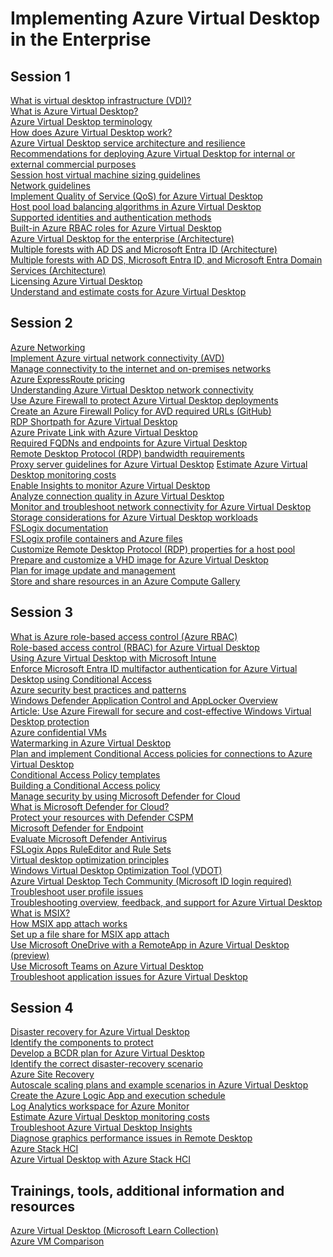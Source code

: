 # Implementing Azure Virtual Desktop in the Enterprise

## Session 1

[What is virtual desktop infrastructure (VDI)?](https://azure.microsoft.com/en-us/resources/cloud-computing-dictionary/what-is-virtual-desktop-infrastructure-vdi?WT.mc_id=AZ-MVP-5002880)\
[What is Azure Virtual Desktop?](https://learn.microsoft.com/azure/virtual-desktop/overview?WT.mc_id=AZ-MVP-5002880)\
[Azure Virtual Desktop terminology](https://learn.microsoft.com/en-us/azure/virtual-desktop/terminology)\
[How does Azure Virtual Desktop work?](https://learn.microsoft.com/training/modules/m365-wvd-intro/3-how-windows-virtual-desktop-works/?WT.mc_id=AZ-MVP-5002880)\
[Azure Virtual Desktop service architecture and resilience](https://learn.microsoft.com/azure/virtual-desktop/service-architecture-resilience?WT.mc_id=AZ-MVP-5002880)\
[Recommendations for deploying Azure Virtual Desktop for internal or external commercial purposes](https://learn.microsoft.com/azure/virtual-desktop/organization-internal-external-commercial-purposes-recommendations?WT.mc_id=AZ-MVP-5002880)\
[Session host virtual machine sizing guidelines](https://learn.microsoft.com/windows-server/remote/remote-desktop-services/virtual-machine-recs?WT.mc_id=AZ-MVP-5002880)\
[Network guidelines](https://learn.microsoft.com/en-us/windows-server/remote/remote-desktop-services/network-guidance?WT.mc_id=AZ-MVP-5002880)\
[Implement Quality of Service (QoS) for Azure Virtual Desktop](https://learn.microsoft.com/azure/virtual-desktop/rdp-quality-of-service-qos?WT.mc_id=AZ-MVP-5002880)\
[Host pool load balancing algorithms in Azure Virtual Desktop](https://learn.microsoft.com/azure/virtual-desktop/host-pool-load-balancing?WT.mc_id=AZ-MVP-5002880)\
[Supported identities and authentication methods](https://learn.microsoft.com/azure/virtual-desktop/authentication?WT.mc_id=AZ-MVP-5002880)\
[Built-in Azure RBAC roles for Azure Virtual Desktop](https://learn.microsoft.com/azure/virtual-desktop/rbac?WT.mc_id=AZ-MVP-5002880)\
[Azure Virtual Desktop for the enterprise (Architecture)](https://learn.microsoft.com/azure/architecture/example-scenario/azure-virtual-desktop/azure-virtual-desktop?WT.mc_id=AZ-MVP-5002880)\
[Multiple forests with AD DS and Microsoft Entra ID (Architecture)](https://learn.microsoft.com/azure/architecture/example-scenario/azure-virtual-desktop/multi-forest?WT.mc_id=AZ-MVP-5002880)\
[Multiple forests with AD DS, Microsoft Entra ID, and Microsoft Entra Domain Services (Architecture)](https://learn.microsoft.com/azure/architecture/example-scenario/azure-virtual-desktop/multi-forest-azure-managed?WT.mc_id=AZ-MVP-5002880)\
[Licensing Azure Virtual Desktop](https://learn.microsoft.com/azure/virtual-desktop/licensing?WT.mc_id=AZ-MVP-5002880)\
[Understand and estimate costs for Azure Virtual Desktop](https://learn.microsoft.com/azure/virtual-desktop/understand-estimate-costs?WT.mc_id=AZ-MVP-5002880)

## Session 2

[Azure Networking](https://learn.microsoft.com/azure/virtual-network/virtual-networks-overview?WT.mc_id=AZ-MVP-5002880)\
[Implement Azure virtual network connectivity (AVD)](https://learn.microsoft.com/training/modules/implement-manage-networking-azure-virtual-desktop/?WT.mc_id=AZ-MVP-5002880)\
[Manage connectivity to the internet and on-premises networks](https://learn.microsoft.com/training/modules/implement-manage-networking-azure-virtual-desktop/?WT.mc_id=AZ-MVP-5002880)\
[Azure ExpressRoute pricing](https://azure.microsoft.com/pricing/details/expressroute/?WT.mc_id=AZ-MVP-5002880)\
[Understanding Azure Virtual Desktop network connectivity](https://learn.microsoft.com/en-us/azure/virtual-desktop/network-connectivity?WT.mc_id=AZ-MVP-5002880)\
[Use Azure Firewall to protect Azure Virtual Desktop deployments](https://learn.microsoft.com/azure/firewall/protect-azure-virtual-desktop?WT.mc_id=ES-MVP-5002880)\
[Create an Azure Firewall Policy for AVD required URLs (GitHub)](https://github.com/Azure/RDS-Templates/tree/master/AzureFirewallPolicyForAVD?WT.mc_id=ES-MVP-5002880)\
[RDP Shortpath for Azure Virtual Desktop](https://learn.microsoft.com/azure/virtual-desktop/rdp-shortpath?WT.mc_id=AZ-MVP-5002880)\
[Azure Private Link with Azure Virtual Desktop](https://learn.microsoft.com/azure/virtual-desktop/private-link-overview?WT.mc_id=AZ-MVP-5002880)\
[Required FQDNs and endpoints for Azure Virtual Desktop](https://learn.microsoft.com/azure/virtual-desktop/required-fqdn-endpoint?WT.mc_id=AZ-MVP-5002880)\
[Remote Desktop Protocol (RDP) bandwidth requirements](https://learn.microsoft.com/azure/virtual-desktop/rdp-bandwidth?WT.mc_id=AZ-MVP-5002880)\
[Proxy server guidelines for Azure Virtual Desktop](https://learn.microsoft.com/en-us/azure/virtual-desktop/proxy-server-support)
[Estimate Azure Virtual Desktop monitoring costs](https://learn.microsoft.com/azure/virtual-desktop/insights-costs?WT.mc_id=AZ-MVP-5002880)\
[Enable Insights to monitor Azure Virtual Desktop](https://learn.microsoft.com/en-us/azure/virtual-desktop/insights?WT.mc_id=AZ-MVP-5002880)\
[Analyze connection quality in Azure Virtual Desktop](https://learn.microsoft.com/azure/virtual-desktop/connection-latency?WT.mc_id=AZ-MVP-5002880)\
[Monitor and troubleshoot network connectivity for Azure Virtual Desktop](https://learn.microsoft.com/training/modules/implement-manage-networking-azure-virtual-desktop/?WT.mc_id=AZ-MVP-5002880)\
[Storage considerations for Azure Virtual Desktop workloads](https://learn.microsoft.com/azure/well-architected/azure-virtual-desktop/storage?WT.mc_id=AZ-MVP-5002880)\
[FSLogix documentation](https://learn.microsoft.com/fslogix/?WT.mc_id=AZ-MVP-5002880)\
[FSLogix profile containers and Azure files](https://learn.microsoft.com/azure/virtual-desktop/fslogix-containers-azure-files?WT.mc_id=AZ-MVP-5002880)\
[Customize Remote Desktop Protocol (RDP) properties for a host pool](https://learn.microsoft.com/azure/virtual-desktop/customize-rdp-properties?WT.mc_id=AZ-MVP-5002880)\
[Prepare and customize a VHD image for Azure Virtual Desktop](https://learn.microsoft.com/azure/virtual-desktop/set-up-customize-master-image?WT.mc_id=AZ-MVP-5002880)\
[Plan for image update and management](https://learn.microsoft.com/en-us/training/modules/create-manage-session-host-image/4-plan-for-image-update-management/?WT.mc_id=AZ-MVP-5002880)\
[Store and share resources in an Azure Compute Gallery](https://learn.microsoft.com/azure/virtual-machines/azure-compute-gallery?WT.mc_id=AZ-MVP-5002880)

## Session 3

[What is Azure role-based access control (Azure RBAC)](https://learn.microsoft.com/azure/role-based-access-control/overview?WT.mc_id=ES-MVP-5002880)\
[Role-based access control (RBAC) for Azure Virtual Desktop](https://learn.microsoft.com/training/modules/manage-access/2-role-based-access-control-for-azure-virtual-desktop/?WT.mc_id=ES-MVP-5002880)\
[Using Azure Virtual Desktop with Microsoft Intune](https://learn.microsoft.com/en-us/training/modules/manage-access/4-use-azure-virtual-desktop-with-intune/?WT.mc_id=AZ-MVP-5002880)\
[Enforce Microsoft Entra ID multifactor authentication for Azure Virtual Desktop using Conditional Access](https://learn.microsoft.com/azure/virtual-desktop/set-up-mfa?WT.mc_id=ES-MVP-5002880)\
[Azure security best practices and patterns](https://learn.microsoft.com/azure/security/fundamentals/best-practices-and-patterns?WT.mc_id=ES-MVP-5002880)\
[Windows Defender Application Control and AppLocker Overview](https://learn.microsoft.com/windows/security/application-security/application-control/windows-defender-application-control/wdac-and-applocker-overview?WT.mc_id=ES-MVP-5002880)\
[Article: Use Azure Firewall for secure and cost-effective Windows Virtual Desktop protection](https://azure.microsoft.com/en-us/blog/use-azure-firewall-for-secure-and-cost-effective-windows-virtual-desktop-protection?WT.mc_id=ES-MVP-5002880)\
[Azure confidential VMs](https://learn.microsoft.com/azure/confidential-computing/confidential-vm-overview?WT.mc_id=AZ-MVP-5002880)\
[Watermarking in Azure Virtual Desktop](https://learn.microsoft.com/azure/virtual-desktop/watermarking?WT.mc_id=AZ-MVP-5002880)\
[Plan and implement Conditional Access policies for connections to Azure Virtual Desktop](https://learn.microsoft.com/training/modules/manage-security/2-plan-implement-conditional-access-policies-for-connections/?WT.mc_id=ES-MVP-5002880)\
[Conditional Access Policy templates](https://learn.microsoft.com/entra/identity/conditional-access/concept-conditional-access-policy-common?WT.mc_id=ES-MVP-5002880)\
[Building a Conditional Access policy](https://learn.microsoft.com/entra/identity/conditional-access/concept-conditional-access-policies?WT.mc_id=ES-MVP-5002880)\
[Manage security by using Microsoft Defender for Cloud](https://learn.microsoft.com/training/modules/manage-security/5-manage-security-by-using-azure-security-center/?WT.mc_id=AZ-MVP-5002880)\
[What is Microsoft Defender for Cloud?](https://learn.microsoft.com/azure/defender-for-cloud/defender-for-cloud-introduction?WT.mc_id=ES-MVP-5002880)\
[Protect your resources with Defender CSPM](https://learn.microsoft.com/azure/defender-for-cloud/tutorial-enable-cspm-plan?WT.mc_id=AZ-MVP-5002880)\
[Microsoft Defender for Endpoint](https://learn.microsoft.com/defender-endpoint/microsoft-defender-endpoint?WT.mc_id=ES-MVP-5002880)\
[Evaluate Microsoft Defender Antivirus](https://learn.microsoft.com/defender-endpoint/evaluate-microsoft-defender-antivirus?WT.mc_id=ES-MVP-5002880)\
[FSLogix Apps RuleEditor and Rule Sets](https://learn.microsoft.com/fslogix/concepts-fslogix-apps-rule-editor-rule-sets?WT.mc_id=AZ-MVP-5002880)\
[Virtual desktop optimization principles](https://learn.microsoft.com/training/modules/configure-user-experience-settings/2-virtual-desktop-optimization-principles/?WT.mc_id=AZ-MVP-5002880)\
[Windows Virtual Desktop Optimization Tool (VDOT)](https://github.com/The-Virtual-Desktop-Team/Virtual-Desktop-Optimization-Tool?WT.mc_id=AZ-MVP-5002880)\
[Azure Virtual Desktop Tech Community (Microsoft ID login required)](https://techcommunity.microsoft.com/t5/azure-virtual-desktop/bd-p/AzureVirtualDesktopForum?WT.mc_id=AZ-MVP-5002880)\
[Troubleshoot user profile issues](https://learn.microsoft.com/training/modules/configure-user-experience-settings/10-troubleshoot-user-profile-issues/?WT.mc_id=AZ-MVP-5002880)\
[Troubleshooting overview, feedback, and support for Azure Virtual Desktop](https://learn.microsoft.com/azure/virtual-desktop/troubleshoot-set-up-overview?WT.mc_id=AZ-MVP-5002880)\
[What is MSIX?](https://learn.microsoft.com/windows/msix/overview?WT.mc_id=AZ-MVP-5002880)\
[How MSIX app attach works](https://learn.microsoft.com/training/modules/install-configure-apps-session-host/3-how-msix-app-attach-works/?WT.mc_id=AZ-MVP-5002880)\
[Set up a file share for MSIX app attach](https://learn.microsoft.com/training/modules/install-configure-apps-session-host/4-setup-file-share-for-msix-app-attach/?WT.mc_id=AZ-MVP-5002880)\
[Use Microsoft OneDrive with a RemoteApp in Azure Virtual Desktop (preview)](https://learn.microsoft.com/azure/virtual-desktop/onedrive-remoteapp?WT.mc_id=AZ-MVP-5002880)\
[Use Microsoft Teams on Azure Virtual Desktop](https://learn.microsoft.com/en-us/azure/virtual-desktop/teams-on-avd?WT.mc_id=AZ-MVP-5002880)\
[Troubleshoot application issues for Azure Virtual Desktop](https://learn.microsoft.com/training/modules/install-configure-apps-session-host/10-troubleshoot-application-issues-user-input-delay/?WT.mc_id=AZ-MVP-5002880)

## Session 4

[Disaster recovery for Azure Virtual Desktop](https://learn.microsoft.com/training/modules/plan-implement-business-continuity-disaster-recovery/2-disaster-recovery-for-azure-virtual-desktop/?WT.mc_id=AZ-MVP-5002880)\
[Identify the components to protect](https://learn.microsoft.com/training/modules/business-continuity-disaster-recovery-azure-virtual-desktop/2-identify-components-to-protect/?WT.mc_id=AZ-MVP-5002880)\
[Develop a BCDR plan for Azure Virtual Desktop](https://learn.microsoft.com/training/modules/business-continuity-disaster-recovery-azure-virtual-desktop/3-develop-bcdr-plan-azure-virtual-desktop?WT.mc_id=AZ-MVP-5002880)\
[Identify the correct disaster-recovery scenario](https://learn.microsoft.com/training/modules/business-continuity-disaster-recovery-azure-virtual-desktop/4-identify-correct-dr-scenario/?WT.mc_id=AZ-MVP-5002880)\
[Azure Site Recovery](https://learn.microsoft.com/azure/site-recovery/site-recovery-overview?WT.mc_id=AZ-MVP-5002880)\
[Autoscale scaling plans and example scenarios in Azure Virtual Desktop](https://learn.microsoft.com/azure/virtual-desktop/autoscale-scenarios?WT.mc_id=AZ-MVP-5002880)\
[Create the Azure Logic App and execution schedule](https://learn.microsoft.com/training/modules/automate-azure-virtual-desktop-management-tasks/5-create-azure-logic-app-execution-schedule/?WT.mc_id=AZ-MVP-5002880)\
[Log Analytics workspace for Azure Monitor](https://learn.microsoft.com/training/modules/monitor-manage-performance-health/3-log-analytics-workspace-for-azure-monitor/?WT.mc_id=AZ-MVP-5002880)\
[Estimate Azure Virtual Desktop monitoring costs](https://learn.microsoft.com/azure/virtual-desktop/insights-costs?WT.mc_id=AZ-MVP-5002880)\
[Troubleshoot Azure Virtual Desktop Insights](https://learn.microsoft.com/azure/virtual-desktop/troubleshoot-insights?WT.mc_id=AZ-MVP-5002880)\
[Diagnose graphics performance issues in Remote Desktop](https://learn.microsoft.com/azure/virtual-desktop/remotefx-graphics-performance-counters?WT.mc_id=AZ-MVP-5002880)\
[Azure Stack HCI](https://azure.microsoft.com/en-us/products/azure-stack/hci?WT.mc_id=AZ-MVP-5002880)\
[Azure Virtual Desktop with Azure Stack HCI](https://learn.microsoft.com/azure/virtual-desktop/azure-stack-hci-overview?WT.mc_id=AZ-MVP-5002880)

## Trainings, tools, additional information and resources

[Azure Virtual Desktop (Microsoft Learn Collection)](https://learn.microsoft.com/en-us/collections/zkmncknn57180w?&sharingId=AZ-MVP-5002880)\
[Azure VM Comparison](https://cloudprice.net/?region=uksouth&currency=EUR)